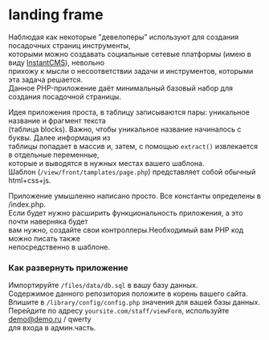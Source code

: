 # landing frame

Наблюдая как некоторые "девелоперы" используют для создания посадочных страниц инструменты,<br>
которыми можно создавать социальные сетевые платформы (имею в виду [InstantCMS](https://github.com/instantsoft/icms2)), невольно<br> 
прихожу к мысли о несоответствии задачи и инструментов, которыми эта задача решается.<br>
Данное PHP-приложение даёт минимальный базовый набор для создания посадочной страницы.<br>

Идея приложения проста, в таблицу записываются пары: уникальное название и фрагмент текста<br>
(таблица blocks). Важно, чтобы уникальное название начиналось с буквы. Далее информация из<br>
таблицы попадает в массив и, затем, с помощью `extract()` извлекается в отдельные переменные,<br> 
которые и выводятся в нужных местах вашего шаблона.<br> 
Шаблон (`/view/front/tamplates/page.php`) представляет собой обычный html+css+js.<br>

Приложение умышленно написано просто. Все константы определены в /index.php.<br>
Если будет нужно расширить функциональность приложения, а это почти наверняка будет<br>
вам нужно, создайте свои контроллеры.Необходимый вам PHP код можно писать также <br>
непосредственно в шаблоне.<br>

### Как развернуть приложение

Импортируйте `/files/data/db.sql` в вашу базу данных.<br>
Содержимое данного репозитория положите в корень вашего сайта.<br> 
Впишите в `/library/config/config.php` значения для вашей базы данных.<br>
Перейдите по адресу `yoursite.com/staff/viewForm`, используйте demo@demo.ru / qwerty<br>
для входа в админ.часть.